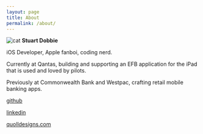 ```yaml
---
layout: page
title: About
permalink: /about/
---
```


![cat](https://user-images.githubusercontent.com/2561920/131234604-081baea3-5511-43b0-b2b3-ddccf8f250a5.jpg) **Stuart Dobbie**

iOS Developer, Apple fanboi, coding nerd.

Currently at Qantas, building and supporting an EFB application for the iPad that is used and loved by pilots.

Previously at Commonwealth Bank and Westpac, crafting retail mobile banking apps.


[github](https://github.com/dobster)

[linkedin](https://www.linkedin.com/in/studobbie/)

[quolldesigns.com](https://quolldesigns.com)

